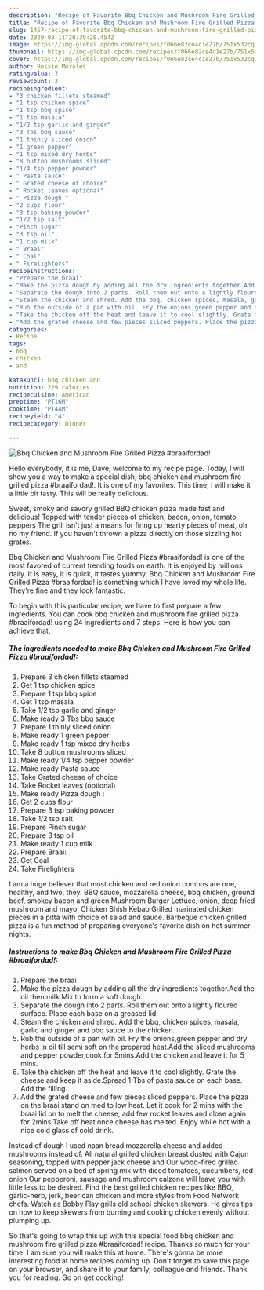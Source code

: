 ```yaml
---
description: "Recipe of Favorite Bbq Chicken and Mushroom Fire Grilled Pizza #braaifordad!"
title: "Recipe of Favorite Bbq Chicken and Mushroom Fire Grilled Pizza #braaifordad!"
slug: 1457-recipe-of-favorite-bbq-chicken-and-mushroom-fire-grilled-pizza-braaifordad
date: 2020-08-11T20:39:20.454Z
image: https://img-global.cpcdn.com/recipes/f066e82ce4c1e27b/751x532cq70/bbq-chicken-and-mushroom-fire-grilled-pizza-braaifordad-recipe-main-photo.jpg
thumbnail: https://img-global.cpcdn.com/recipes/f066e82ce4c1e27b/751x532cq70/bbq-chicken-and-mushroom-fire-grilled-pizza-braaifordad-recipe-main-photo.jpg
cover: https://img-global.cpcdn.com/recipes/f066e82ce4c1e27b/751x532cq70/bbq-chicken-and-mushroom-fire-grilled-pizza-braaifordad-recipe-main-photo.jpg
author: Bessie Morales
ratingvalue: 3
reviewcount: 3
recipeingredient:
- "3 chicken fillets steamed"
- "1 tsp chicken spice"
- "1 tsp bbq spice"
- "1 tsp masala"
- "1/2 tsp garlic and ginger"
- "3 Tbs bbq sauce"
- "1 thinly sliced onion"
- "1 green pepper"
- "1 tsp mixed dry herbs"
- "8 button mushrooms sliced"
- "1/4 tsp pepper powder"
- " Pasta sauce"
- " Grated cheese of choice"
- " Rocket leaves optional"
- " Pizza dough "
- "2 cups flour"
- "3 tsp baking powder"
- "1/2 tsp salt"
- "Pinch sugar"
- "3 tsp oil"
- "1 cup milk"
- " Braai"
- " Coal"
- " Firelighters"
recipeinstructions:
- "Prepare the braai"
- "Make the pizza dough by adding all the dry ingredients together.Add the oil then milk.Mix to form a soft dough."
- "Separate the dough into 2 parts. Roll them out onto a lightly floured surface. Place each base on a greased lid."
- "Steam the chicken and shred. Add the bbq, chicken spices, masala, garlic and ginger and bbq sauce to the chicken."
- "Rub the outside of a pan with oil. Fry the onions,green pepper and dry herbs in oil till semi soft on the prepared heat.Add the sliced mushrooms and pepper powder,cook for 5mins.Add the chicken and leave it for 5 mins."
- "Take the chicken off the heat and leave it to cool slightly. Grate the cheese and keep it aside.Spread 1 Tbs of pasta sauce on each base. Add the filling."
- "Add the grated cheese and few pieces sliced peppers. Place the pizza on the braai stand on med to low heat. Let it cook for 2 mins with the braai lid on to melt the cheese, add few rocket leaves and close again for 2mins.Take off heat once cheese has melted. Enjoy while hot with a nice cold glass of cold drink."
categories:
- Recipe
tags:
- bbq
- chicken
- and

katakunci: bbq chicken and 
nutrition: 229 calories
recipecuisine: American
preptime: "PT16M"
cooktime: "PT44M"
recipeyield: "4"
recipecategory: Dinner

---
```



![Bbq Chicken and Mushroom Fire Grilled Pizza #braaifordad!](https://img-global.cpcdn.com/recipes/f066e82ce4c1e27b/751x532cq70/bbq-chicken-and-mushroom-fire-grilled-pizza-braaifordad-recipe-main-photo.jpg)

Hello everybody, it is me, Dave, welcome to my recipe page. Today, I will show you a way to make a special dish, bbq chicken and mushroom fire grilled pizza #braaifordad!. It is one of my favorites. This time, I will make it a little bit tasty. This will be really delicious.

Sweet, smoky and savory grilled BBQ chicken pizza made fast and delicious! Topped with tender pieces of chicken, bacon, onion, tomato, peppers The grill isn&#39;t just a means for firing up hearty pieces of meat, oh no my friend. If you haven&#39;t thrown a pizza directly on those sizzling hot grates.

Bbq Chicken and Mushroom Fire Grilled Pizza #braaifordad! is one of the most favored of current trending foods on earth. It is enjoyed by millions daily. It is easy, it is quick, it tastes yummy. Bbq Chicken and Mushroom Fire Grilled Pizza #braaifordad! is something which I have loved my whole life. They're fine and they look fantastic.


To begin with this particular recipe, we have to first prepare a few ingredients. You can cook bbq chicken and mushroom fire grilled pizza #braaifordad! using 24 ingredients and 7 steps. Here is how you can achieve that.

<!--inarticleads1-->

##### The ingredients needed to make Bbq Chicken and Mushroom Fire Grilled Pizza #braaifordad!:

1. Prepare 3 chicken fillets steamed
1. Get 1 tsp chicken spice
1. Prepare 1 tsp bbq spice
1. Get 1 tsp masala
1. Take 1/2 tsp garlic and ginger
1. Make ready 3 Tbs bbq sauce
1. Prepare 1 thinly sliced onion
1. Make ready 1 green pepper
1. Make ready 1 tsp mixed dry herbs
1. Take 8 button mushrooms sliced
1. Make ready 1/4 tsp pepper powder
1. Make ready  Pasta sauce
1. Take  Grated cheese of choice
1. Take  Rocket leaves (optional)
1. Make ready  Pizza dough :
1. Get 2 cups flour
1. Prepare 3 tsp baking powder
1. Take 1/2 tsp salt
1. Prepare Pinch sugar
1. Prepare 3 tsp oil
1. Make ready 1 cup milk
1. Prepare  Braai:
1. Get  Coal
1. Take  Firelighters


I am a huge believer that most chicken and red onion combos are one, healthy, and two, they. BBQ sauce, mozzarella cheese, bbq chicken, ground beef, smokey bacon and green Mushroom Burger Lettuce, onion, deep fried mushroom and mayo. Chicken Shish Kebab Grilled marinated chicken pieces in a pitta with choice of salad and sauce. Barbeque chicken grilled pizza is a fun method of preparing everyone&#39;s favorite dish on hot summer nights. 

<!--inarticleads2-->

##### Instructions to make Bbq Chicken and Mushroom Fire Grilled Pizza #braaifordad!:

1. Prepare the braai
1. Make the pizza dough by adding all the dry ingredients together.Add the oil then milk.Mix to form a soft dough.
1. Separate the dough into 2 parts. Roll them out onto a lightly floured surface. Place each base on a greased lid.
1. Steam the chicken and shred. Add the bbq, chicken spices, masala, garlic and ginger and bbq sauce to the chicken.
1. Rub the outside of a pan with oil. Fry the onions,green pepper and dry herbs in oil till semi soft on the prepared heat.Add the sliced mushrooms and pepper powder,cook for 5mins.Add the chicken and leave it for 5 mins.
1. Take the chicken off the heat and leave it to cool slightly. Grate the cheese and keep it aside.Spread 1 Tbs of pasta sauce on each base. Add the filling.
1. Add the grated cheese and few pieces sliced peppers. Place the pizza on the braai stand on med to low heat. Let it cook for 2 mins with the braai lid on to melt the cheese, add few rocket leaves and close again for 2mins.Take off heat once cheese has melted. Enjoy while hot with a nice cold glass of cold drink.


Instead of dough I used naan bread mozzarella cheese and added mushrooms instead of. All natural grilled chicken breast dusted with Cajun seasoning, topped with pepper jack cheese and Our wood-fired grilled salmon served on a bed of spring mix with diced tomatoes, cucumbers, red onion Our pepperoni, sausage and mushroom calzone will leave you with little less to be desired. Find the best grilled chicken recipes like BBQ, garlic-herb, jerk, beer can chicken and more styles from Food Network chefs. Watch as Bobby Flay grills old school chicken skewers. He gives tips on how to keep skewers from burning and cooking chicken evenly without plumping up. 

So that's going to wrap this up with this special food bbq chicken and mushroom fire grilled pizza #braaifordad! recipe. Thanks so much for your time. I am sure you will make this at home. There's gonna be more interesting food at home recipes coming up. Don't forget to save this page on your browser, and share it to your family, colleague and friends. Thank you for reading. Go on get cooking!
